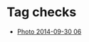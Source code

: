 <!--
title: Tag checks
date: 2020-06-28T14:38:48.318Z
tags:
-->
# Tag checks

 * [Photo 2014-09-30 06](98790880052.md)